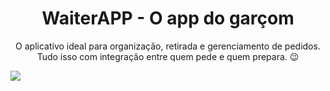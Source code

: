<h1 align="center">WaiterAPP - O app do garçom</h1>

<p align="center">O aplicativo ideal para organização, retirada e gerenciamento de pedidos. Tudo isso com integração entre quem pede e quem prepara. 😉</p>

<img src="https://img.shields.io/static/v1?label=npm&message=v8.19.2&color=d73035&style=for-the-badge&logo=ghost"/>